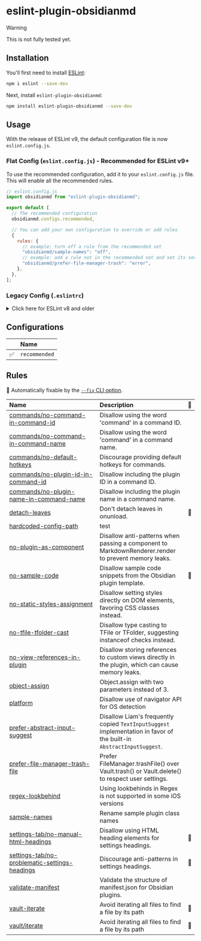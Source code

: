 # eslint-plugin-obsidianmd

> [!warning]
> This is not fully tested yet.

## Installation

You'll first need to install [ESLint](https://eslint.org/):

```sh
npm i eslint --save-dev
```

Next, install `eslint-plugin-obsidianmd`:

```sh
npm install eslint-plugin-obsidianmd --save-dev
```

## Usage

With the release of ESLint v9, the default configuration file is now `eslint.config.js`.

### Flat Config (`eslint.config.js`) - Recommended for ESLint v9+

To use the recommended configuration, add it to your `eslint.config.js` file. This will enable all the recommended rules.

```javascript
// eslint.config.js
import obsidianmd from "eslint-plugin-obsidianmd";

export default [
  // The recommended configuration
  obsidianmd.configs.recommended,

  // You can add your own configuration to override or add rules
  {
    rules: {
      // example: turn off a rule from the recommended set
      "obsidianmd/sample-names": "off",
      // example: add a rule not in the recommended set and set its severity
      "obsidianmd/prefer-file-manager-trash": "error",
    },
  },
];
```

### Legacy Config (`.eslintrc`)

<details>
<summary>Click here for ESLint v8 and older</summary>

To use the recommended configuration, extend it in your `.eslintrc` file:

```json
{
  "extends": ["plugin:obsidianmd/recommended"]
}
```

You can also override or add rules:

```json
{
  "extends": ["plugin:obsidianmd/recommended"],
  "rules": {
    "obsidianmd/sample-names": "off",
    "obsidianmd/prefer-file-manager-trash": "error"
  }
}
```

</details>

## Configurations

<!-- begin auto-generated configs list -->

|    | Name          |
| :- | :------------ |
| ✅  | `recommended` |

<!-- end auto-generated configs list -->



## Rules

<!-- begin auto-generated rules list -->

🔧 Automatically fixable by the [`--fix` CLI option](https://eslint.org/docs/user-guide/command-line-interface#--fix).

| Name                                                                                                         | Description                                                                                                          | 🔧 |
| :----------------------------------------------------------------------------------------------------------- | :------------------------------------------------------------------------------------------------------------------- | :- |
| [commands/no-command-in-command-id](docs/rules/commands/no-command-in-command-id.md)                         | Disallow using the word 'command' in a command ID.                                                                   |    |
| [commands/no-command-in-command-name](docs/rules/commands/no-command-in-command-name.md)                     | Disallow using the word 'command' in a command name.                                                                 |    |
| [commands/no-default-hotkeys](docs/rules/commands/no-default-hotkeys.md)                                     | Discourage providing default hotkeys for commands.                                                                   |    |
| [commands/no-plugin-id-in-command-id](docs/rules/commands/no-plugin-id-in-command-id.md)                     | Disallow including the plugin ID in a command ID.                                                                    |    |
| [commands/no-plugin-name-in-command-name](docs/rules/commands/no-plugin-name-in-command-name.md)             | Disallow including the plugin name in a command name.                                                                |    |
| [detach-leaves](docs/rules/detach-leaves.md)                                                                 | Don't detach leaves in onunload.                                                                                     | 🔧 |
| [hardcoded-config-path](docs/rules/hardcoded-config-path.md)                                                 | test                                                                                                                 |    |
| [no-plugin-as-component](docs/rules/no-plugin-as-component.md)                                               | Disallow anti-patterns when passing a component to MarkdownRenderer.render to prevent memory leaks.                  |    |
| [no-sample-code](docs/rules/no-sample-code.md)                                                               | Disallow sample code snippets from the Obsidian plugin template.                                                     | 🔧 |
| [no-static-styles-assignment](docs/rules/no-static-styles-assignment.md)                                     | Disallow setting styles directly on DOM elements, favoring CSS classes instead.                                      |    |
| [no-tfile-tfolder-cast](docs/rules/no-tfile-tfolder-cast.md)                                                 | Disallow type casting to TFile or TFolder, suggesting instanceof checks instead.                                     |    |
| [no-view-references-in-plugin](docs/rules/no-view-references-in-plugin.md)                                   | Disallow storing references to custom views directly in the plugin, which can cause memory leaks.                    |    |
| [object-assign](docs/rules/object-assign.md)                                                                 | Object.assign with two parameters instead of 3.                                                                      |    |
| [platform](docs/rules/platform.md)                                                                           | Disallow use of navigator API for OS detection                                                                       |    |
| [prefer-abstract-input-suggest](docs/rules/prefer-abstract-input-suggest.md)                                 | Disallow Liam's frequently copied `TextInputSuggest` implementation in favor of the built-in `AbstractInputSuggest`. |    |
| [prefer-file-manager-trash-file](docs/rules/prefer-file-manager-trash-file.md)                               | Prefer FileManager.trashFile() over Vault.trash() or Vault.delete() to respect user settings.                        |    |
| [regex-lookbehind](docs/rules/regex-lookbehind.md)                                                           | Using lookbehinds in Regex is not supported in some iOS versions                                                     |    |
| [sample-names](docs/rules/sample-names.md)                                                                   | Rename sample plugin class names                                                                                     |    |
| [settings-tab/no-manual-html-headings](docs/rules/settings-tab/no-manual-html-headings.md)                   | Disallow using HTML heading elements for settings headings.                                                          | 🔧 |
| [settings-tab/no-problematic-settings-headings](docs/rules/settings-tab/no-problematic-settings-headings.md) | Discourage anti-patterns in settings headings.                                                                       | 🔧 |
| [validate-manifest](docs/rules/validate-manifest.md)                                                         | Validate the structure of manifest.json for Obsidian plugins.                                                        |    |
| [vault-iterate](docs/rules/vault-iterate.md)                                                                 | Avoid iterating all files to find a file by its path<br/>                                                            | 🔧 |
| [vault/iterate](docs/rules/vault/iterate.md)                                                                 | Avoid iterating all files to find a file by its path<br/>                                                            | 🔧 |

<!-- end auto-generated rules list -->
